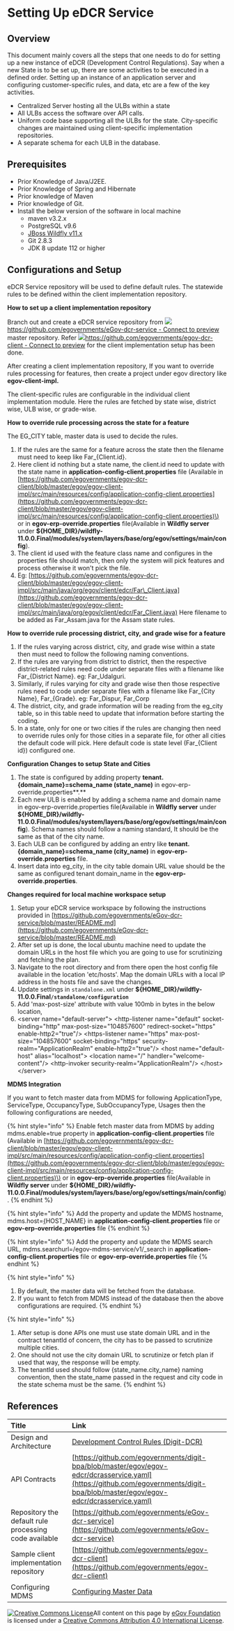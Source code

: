 # Setting Up eDCR Service

## Overview

This document mainly covers all the steps that one needs to do for setting up a new instance of eDCR \(Development Control Regulations\). Say when a new State is to be set up, there are some activities to be executed in a defined order. Setting up an instance of an application server and configuring customer-specific rules, and data, etc are a few of the key activities.

* Centralized Server hosting all the ULBs within a state
* All ULBs access the software over API calls.
* Uniform code base supporting all the ULBs for the state. City-specific changes are maintained using client-specific implementation repositories.
* A separate schema for each ULB in the database.

## Prerequisites

* Prior Knowledge of Java/J2EE.
* Prior Knowledge of Spring and Hibernate
* Prior knowledge of Maven
* Prior knowledge of Git.
* Install the below version of the software in local machine
  * maven v3.2.x
  * PostgreSQL v9.6
  * [JBoss Wildfly v11.x](https://devops.egovernments.org/Downloads/wildfly/wildfly-11.0.0.Final.zip)
  * Git 2.8.3
  * JDK 8 update 112 or higher

## Configurations and Setup

eDCR Service repository will be used to define default rules. The statewide rules to be defined within the client implementation repository.

**How to set up a client implementation repository**

Branch out and create a eDCR service repository from [![](https://github.githubassets.com/favicon.ico)https://github.com/egovernments/eGov-dcr-service - Connect to preview](https://github.com/egovernments/eGov-dcr-service) master repository. Refer [![](https://github.githubassets.com/favicon.ico)https://github.com/egovernments/egov-dcr-client - Connect to preview](https://github.com/egovernments/egov-dcr-client) for the client implementation setup has been done.

After creating a client implementation repository, If you want to override rules processing for features, then create a project under egov directory like **egov-client-impl.**

The client-specific rules are configurable in the individual client implementation module. Here the rules are fetched by state wise, district wise, ULB wise, or grade-wise.

**How to override rule processing across the state for a feature**

The EG\_CITY table, master data is used to decide the rules.

1. If the rules are the same for a feature across the state then the filename must need to keep like Far\_{Client.id}.
2. Here client id nothing but a state name, the client.id need to update with the state name in **application-config-client.properties** file \(Available in [https://github.com/egovernments/egov-dcr-client/blob/master/egov/egov-client-impl/src/main/resources/config/application-config-client.properties](https://github.com/egovernments/egov-dcr-client/blob/master/egov/egov-client-impl/src/main/resources/config/application-config-client.properties)\) or in **egov-erp-override.properties** file\(Available in **Wildfly server** under **${HOME\_DIR}/wildfly-11.0.0.Final/modules/system/layers/base/org/egov/settings/main/config**\).
3. The client id used with the feature class name and configures in the properties file should match, then only the system will pick features and process otherwise it won't pick the file.
4. Eg: [https://github.com/egovernments/egov-dcr-client/blob/master/egov/egov-client-impl/src/main/java/org/egov/client/edcr/Far\_Client.java](https://github.com/egovernments/egov-dcr-client/blob/master/egov/egov-client-impl/src/main/java/org/egov/client/edcr/Far_Client.java) Here filename to be added as Far\_Assam.java for the Assam state rules.

**How to override rule processing district, city, and grade wise for a feature**

1. If the rules varying across district, city, and grade wise within a state then must need to follow the following naming conventions.
2. If the rules are varying from district to district, then the respective district-related rules need code under separate files with a filename like Far\_{District Name}. eg: Far\_Udalguri.
3. Similarly, if rules varying for city and grade wise then those respective rules need to code under separate files with a filename like Far\_{City Name}, Far\_{Grade}. eg: Far\_Dispur, Far\_Corp
4. The district, city, and grade information will be reading from the eg\_city table, so in this table need to update that information before starting the coding.
5. In a state, only for one or two cities if the rules are changing then need to override rules only for those cities in a separate file, for other all cities the default code will pick. Here default code is state level \(Far\_{Client id}\) configured one.

**Configuration Changes to setup State and Cities**

1. The state is configured by adding property **tenant.{domain\_name}=schema\_name \(state\_name\)** in egov-erp-override.properties**.**
2. Each new ULB is enabled by adding a schema name and domain name in egov-erp-override.properties file\(Available in **Wildfly server** under **${HOME\_DIR}/wildfly-11.0.0.Final/modules/system/layers/base/org/egov/settings/main/config**\). Schema names should follow a naming standard, It should be the same as that of the city name.
3. Each ULB can be configured by adding an entry like **tenant.{domain\_name}=schema\_name \(city\_name\)** in **egov-erp-override.properties** file.
4. Insert data into eg\_city, in the city table domain URL value should be the same as configured tenant domain\_name in the **egov-erp-override.properties**.

**Changes required for local machine workspace setup**

1. Setup your eDCR service workspace by following the instructions provided in [https://github.com/egovernments/eGov-dcr-service/blob/master/README.md](https://github.com/egovernments/eGov-dcr-service/blob/master/README.md)
2. After set up is done, the local ubuntu machine need to update the domain URLs in the host file which you are going to use for scrutinizing and fetching the plan.
3. Navigate to the root directory and from there open the host config file available in the location 'etc/hosts'. Map the domain URLs with a local IP address in the hosts file and save the changes.
4. Update settings in `standalone.xml` under **${HOME\_DIR}/wildfly-11.0.0.Final`/standalone/configuration`**
5. Add 'max-post-size' attribute with value 100mb in bytes in the below location,
6. &lt;server name="default-server"&gt; &lt;http-listener name="default" socket-binding="http" max-post-size="104857600" redirect-socket="https" enable-http2="true"/&gt; &lt;https-listener name="https" max-post-size="104857600"  socket-binding="https" security-realm="ApplicationRealm" enable-http2="true"/&gt; &lt;host name="default-host" alias="localhost"&gt; &lt;location name="/" handler="welcome-content"/&gt; &lt;http-invoker security-realm="ApplicationRealm"/&gt; &lt;/host&gt; &lt;/server&gt;

**MDMS Integration**

If you want to fetch master data from MDMS for following ApplicationType, ServiceType, OccupancyType, SubOccupancyType, Usages then the following configurations are needed,

{% hint style="info" %}
Enable fetch master data from MDMS by adding mdms.enable=true property in **application-config-client.properties** file \(Available in [https://github.com/egovernments/egov-dcr-client/blob/master/egov/egov-client-impl/src/main/resources/config/application-config-client.properties](https://github.com/egovernments/egov-dcr-client/blob/master/egov/egov-client-impl/src/main/resources/config/application-config-client.properties)\) or in **egov-erp-override.properties** file\(Available in **Wildfly server** under **${HOME\_DIR}/wildfly-11.0.0.Final/modules/system/layers/base/org/egov/settings/main/config**\).
{% endhint %}

{% hint style="info" %}
Add the property and update the MDMS hostname, mdms.host=[{](https://egov-micro-dev.egovernments.org/)HOST\_NAME} in **application-config-client.properties** file or **egov-erp-override.properties** file
{% endhint %}

{% hint style="info" %}
Add the property and update the MDMS search URL, mdms.searchurl=/egov-mdms-service/v1/\_search in **application-config-client.properties** file or **egov-erp-override.properties** file
{% endhint %}

{% hint style="info" %}
1. By default, the master data will be fetched from the database.
2. If you want to fetch from MDMS instead of the database then the above configurations are required.
{% endhint %}

{% hint style="info" %}
1. After setup is done APIs one must use state domain URL and in the contract tenantId of concern, the city has to be passed to scrutinize multiple cities.
2. One should not use the city domain URL to scrutinize or fetch plan if used that way, the response will be empty.
3. The tenantId used should follow {state\_name.city\_name} naming convention, then the state\_name passed in the request and city code in the state schema must be the same.
{% endhint %}

## References

| Title | Link |
| :--- | :--- |
| Design and Architecture | [Development Control Rules \(Digit-DCR\)](https://digit-discuss.atlassian.net/wiki/spaces/BPA/pages/49709173) |
| API Contracts | [https://github.com/egovernments/digit-bpa/blob/master/egov/egov-edcr/dcrasservice.yaml](https://github.com/egovernments/digit-bpa/blob/master/egov/egov-edcr/dcrasservice.yaml) |
| Repository the default rule processing code available | [https://github.com/egovernments/eGov-dcr-service](https://github.com/egovernments/eGov-dcr-service) |
| Sample client implementation repository | [https://github.com/egovernments/egov-dcr-client](https://github.com/egovernments/egov-dcr-client) |
| Configuring MDMS | [Configuring Master Data](https://digit-discuss.atlassian.net/wiki/spaces/DD/pages/644349987/Configuring+Master+Data) |

[![Creative Commons License](https://i.creativecommons.org/l/by/4.0/80x15.png)​](http://creativecommons.org/licenses/by/4.0/)All content on this page by [eGov Foundation](https://egov.org.in/) is licensed under a [Creative Commons Attribution 4.0 International License](http://creativecommons.org/licenses/by/4.0/).

